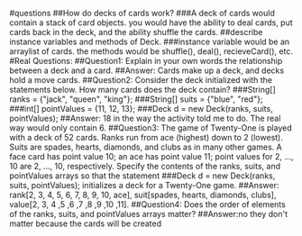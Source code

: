 #questions
##How do decks of cards work?
###A deck of cards would contain a stack of card objects. you would have the ability to deal cards, put cards back in the deck, and the ability shuffle the cards.
##describe instance variables and methods of Deck.
###instance variable would be an arraylist of cards. the methods would be shuffle(), deal(), recieveCard(), etc.
#Real Questions:
##Question1: Explain in your own words the relationship between a deck and a card.
##Answer: Cards make up a deck, and decks hold a move cards.
##Question2: Consider the deck initialized with the statements below. How many cards does the deck contain?
###String[] ranks = {"jack", "queen", "king"};
###String[] suits = {"blue", "red"};
###int[] pointValues = {11, 12, 13};
###Deck d = new Deck(ranks, suits, pointValues);
##Answer: 18 in the way the activity told me to do. The real way would only contain 6.
##Question3: The game of Twenty-One is played with a deck of 52 cards. Ranks run from ace (highest) down to 2 (lowest). Suits are spades, hearts, diamonds, and clubs as in many other games. A face card has point value 10; an ace has point value 11; point values for 2, …, 10 are 2, …, 10, respectively. Specify the contents of the ranks, suits, and pointValues arrays so that the statement
###Deck d = new Deck(ranks, suits, pointValues); initializes a deck for a Twenty-One game.
##Answer: rank[2, 3, 4, 5, 6, 7, 8, 9, 10, ace], suit[spades, hearts, diamonds, clubs], value[2, 3, 4 ,5 ,6 ,7 ,8 ,9 ,10 ,11].
##Question4: Does the order of elements of the ranks, suits, and pointValues arrays matter?
##Answer:no they don't matter because the cards will be created
